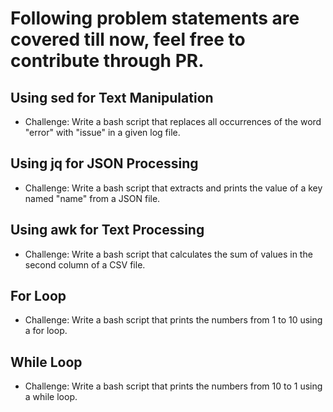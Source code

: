 # Following problem statements are covered till now, feel free to contribute through PR.

## Using sed for Text Manipulation
- Challenge: Write a bash script that replaces all occurrences of the word "error" with "issue" in a given log file.

## Using jq for JSON Processing
- Challenge: Write a bash script that extracts and prints the value of a key named "name" from a JSON file.

## Using awk for Text Processing
- Challenge: Write a bash script that calculates the sum of values in the second column of a CSV file.

## For Loop
- Challenge: Write a bash script that prints the numbers from 1 to 10 using a for loop.

## While Loop
- Challenge: Write a bash script that prints the numbers from 10 to 1 using a while loop.